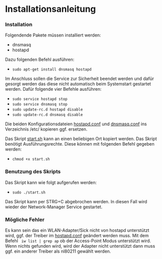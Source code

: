 # Installationsanleitung
### Installation
Folgendende Pakete müssen installiert werden:

 * dnsmasq
 * hostapd

Dazu folgenden Befehl ausführen:

 * ```sudo apt-get install dnsmasq hostapd```
 
Im Anschluss sollen die Service zur Sicherheit beendet werden und dafür gesorgt werden das diese nicht automatisch beim Systemstart gestartet werden. Dafür folgende vier Befehle ausführen:

 * ```sudo service hostapd stop```
 * ```sudo service dnsmasq stop```
 * ```sudo update-rc.d hostapd disable```
 * ```sudo update-rc.d dnsmasq disable```
 
Die beiden Konfigurationsdateien [hostapd.conf](https://github.com/ElectroStar/ElektrotechnischesProjekt/WLAN/hostapd.conf) und [dnsmasq.conf](https://github.com/ElectroStar/ElektrotechnischesProjekt/WLAN/dnsmasq.conf) ins Verzeichnis /etc/ kopieren ggf. ersetzen.

Das Skript [start.sh](https://github.com/ElectroStar/ElektrotechnischesProjekt/WLAN/start.sh) kann an einen beliebigen Ort kopiert werden. Das Skript benötigt Ausführungsrechte. Diese können mit folgenden Befehl gegeben werden:
 
 * ```chmod +x start.sh```

### Benutzung des Skripts
Das Skript kann wie folgt aufgerufen werden:

 * ```sudo ./start.sh```
 
Das Skript kann per STRG+C abgebrochen werden. In diesen Fall wird wieder der Network-Manager Service gestartet.


### Mögliche Fehler
Es kann sein das ein WLAN-Adapter/Sick nicht von hostapd unterstützt wird, ggf. der Treiber im [hostapd.conf](https://github.com/ElectroStar/ElektrotechnischesProjekt/WLAN/hostapd.conf) geändert werden muss. Mit dem Befehl ``` iw list | grep ap``` ob der Access-Point Modus unterstützt wird. Wenn nichts gefunden wird, wird der Adapter nicht unterstützt dann muss ggf. ein anderer Treiber als nl80211 gewählt werden.
